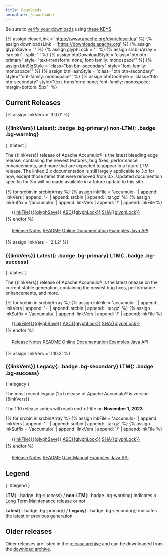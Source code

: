 ```yaml
---
title: Downloads
permalink: /downloads/
---
```


<script type="text/javascript">

var updateLinks = function(mirror) {
  $('a[link-suffix]').each(function(i, obj) {
    $(obj).attr('href', mirror.replace(/\/+$/, "") + $(obj).attr('link-suffix'));
  });
};

var mirrorsCallback = function(json) {
  var htmlContent = '<div class="row align-items-center mb-3"><div class="col-3"><h5>Select an Apache download mirror:</h5></div>' +
    '<div class="col-5"><select class="form-select" id="apache-mirror-select">';  
  htmlContent += '<optgroup label="Preferred Mirror (based on location)">';
  htmlContent += '<option selected="selected">' + json.preferred + '</option>';
  htmlContent += '</optgroup>';
  if (json.hasOwnProperty('http')) {
    htmlContent += '<optgroup label="HTTP Mirrors">';
    for (var i = 0; i < json.http.length; i++) {
      htmlContent += '<option>' + json.http[i] + '</option>';
    }
    htmlContent += '</optgroup>';
  }
  if (json.hasOwnProperty('ftp')) {
    htmlContent += '<optgroup label="FTP Mirrors">';
    for (var i = 0; i < json.ftp.length; i++) {
      htmlContent += '<option>' + json.ftp[i] + '</option>';
    }
    htmlContent += '</optgroup>';
  }
  if (json.hasOwnProperty('backup')) {
    htmlContent += '<optgroup label="Backup Mirrors">';
    for (var i = 0; i < json.backup.length; i++) {
      htmlContent += '<option>' + json.backup[i] + '</option>';
    }
    htmlContent += '</optgroup>';
  }
  htmlContent += '</select></div></div>';

  $("#mirror_selection").html(htmlContent);

  $( "#apache-mirror-select" ).change(function() {
    var mirror = $("#apache-mirror-select option:selected").text();
    updateLinks(mirror);
  });

  updateLinks(json.preferred);
};

// get mirrors when page is ready
$(function() { $.getJSON("https://accumulo.apache.org/mirrors.cgi?as_json", mirrorsCallback); });

</script>

<div id="mirror_selection"></div>

Be sure to [verify your downloads][VERIFY_PROCEDURES] using [these KEYS][GPG_KEYS].

{% assign closerLink = 'https://www.apache.org/dyn/closer.lua' %}
{% assign downloadsLink = 'https://downloads.apache.org' %}
{% assign glyphSave = '&nbsp;<i class="fa-solid fa-cloud-arrow-down"></i>' %}
{% assign glyphLock = '&nbsp;<i class="fa-solid fa-lock"></i>' %}
{% assign srcbinArray = 'src bin' | split: ' ' %}
{% assign btnDownloadStyle = 'class="btn btn-primary" style="text-transform: none; font-family: monospace"' %}
{% assign btnSigStyle = 'class="btn btn-secondary" style="font-family: monospace"' %}
{% assign btnHashStyle = 'class="btn btn-secondary" style="font-family: monospace"' %}
{% assign btnDocStyle = 'class="btn btn-secondary" style="text-transform: none; font-family: monospace; margin-bottom: 5px"' %}

## Current Releases

{% assign linkVers = '3.0.0' %}
### {{linkVers}} **Latest**{: .badge .bg-primary} **non-LTM**{: .badge .bg-warning}
{: #latest }

The {{linkVers}} release of Apache Accumulo&reg; is the latest bleeding edge
release, containing the newest features, bug fixes, performance enhancements,
and more that are expected to appear in a future LTM release. The linked 2.x
documentation is still largely applicable to 3.x for now, except those items
that were removed from 3.x. Updated documention specific for 3.x will be made
available in a future update to this site.

{% for srcbin in srcbinArray %}
{% assign lnkFile = 'accumulo-' | append: linkVers | append: '-' | append: srcbin | append: '.tar.gz' %}
{% assign lnkSuffix = '/accumulo/' | append: linkVers | append: '/' | append: lnkFile %}
<div class="row btn-group" style="margin-left: 20px; margin-bottom: 5px; display: block">
  <div class="col-auto btn-group">
    <a {{btnDownloadStyle}} href="{{closerLink}}{{lnkSuffix}}" link-suffix="{{lnkSuffix}}">{{lnkFile}}{{glyphSave}}</a>
    <a {{btnSigStyle}} href="{{downloadsLink}}{{lnkSuffix}}.asc">ASC{{glyphLock}}</a>
    <a {{btnHashStyle}} href="{{downloadsLink}}{{lnkSuffix}}.sha512">SHA{{glyphLock}}</a>
  </div>
</div>
{% endfor %}
<div class="btn-group-sm" style="margin: 20px">
  <a {{btnDocStyle}} href="{{site.baseurl}}/release/accumulo-{{linkVers}}">Release Notes</a>
  <a {{btnDocStyle}} href="https://github.com/apache/accumulo/blob/rel/{{linkVers}}/README.md">README</a>
  <a {{btnDocStyle}} href="{{site.baseurl}}/docs/2.x">Online Documentation</a>
  <a {{btnDocStyle}} href="https://github.com/apache/accumulo-examples">Examples</a>
  <a {{btnDocStyle}} href="{{site.baseurl}}/docs/2.x/apidocs">Java API</a>
</div>


{% assign linkVers = '2.1.2' %}
### {{linkVers}} **Latest**{: .badge .bg-primary} **LTM**{: .badge .bg-success}
{: #latest }

The {{linkVers}} release of Apache Accumulo&reg; is the latest release on the
current stable generation, containing the newest bug fixes, performance
enhancements, and more.

{% for srcbin in srcbinArray %}
{% assign lnkFile = 'accumulo-' | append: linkVers | append: '-' | append: srcbin | append: '.tar.gz' %}
{% assign lnkSuffix = '/accumulo/' | append: linkVers | append: '/' | append: lnkFile %}
<div class="row btn-group" style="margin-left: 20px; margin-bottom: 5px; display: block">
  <div class="col-auto btn-group">
    <a {{btnDownloadStyle}} href="{{closerLink}}{{lnkSuffix}}" link-suffix="{{lnkSuffix}}">{{lnkFile}}{{glyphSave}}</a>
    <a {{btnSigStyle}} href="{{downloadsLink}}{{lnkSuffix}}.asc">ASC{{glyphLock}}</a>
    <a {{btnHashStyle}} href="{{downloadsLink}}{{lnkSuffix}}.sha512">SHA{{glyphLock}}</a>
  </div>
</div>
{% endfor %}
<div class="btn-group-sm" style="margin: 20px">
  <a {{btnDocStyle}} href="{{site.baseurl}}/release/accumulo-{{linkVers}}">Release Notes</a>
  <a {{btnDocStyle}} href="https://github.com/apache/accumulo/blob/rel/{{linkVers}}/README.md">README</a>
  <a {{btnDocStyle}} href="{{site.baseurl}}/docs/2.x">Online Documentation</a>
  <a {{btnDocStyle}} href="https://github.com/apache/accumulo-examples">Examples</a>
  <a {{btnDocStyle}} href="{{site.baseurl}}/docs/2.x/apidocs">Java API</a>
</div>


{% assign linkVers = '1.10.3' %}
### {{linkVers}} **Legacy**{: .badge .bg-secondary} **LTM**{: .badge .bg-success}
{: #legacy }

The most recent legacy (1.x) release of Apache Accumulo&reg; is version
{{linkVers}}.

The 1.10 release series will reach end-of-life on **November 1, 2023**.

{% for srcbin in srcbinArray %}
{% assign lnkFile = 'accumulo-' | append: linkVers | append: '-' | append: srcbin | append: '.tar.gz' %}
{% assign lnkSuffix = '/accumulo/' | append: linkVers | append: '/' | append: lnkFile %}
<div class="row btn-group" style="margin-left: 20px; margin-bottom: 5px; display: block">
  <div class="col-auto btn-group">
    <a {{btnDownloadStyle}} href="{{closerLink}}{{lnkSuffix}}" link-suffix="{{lnkSuffix}}">{{lnkFile}}{{glyphSave}}</a>
    <a {{btnSigStyle}} href="{{downloadsLink}}{{lnkSuffix}}.asc">ASC{{glyphLock}}</a>
    <a {{btnHashStyle}} href="{{downloadsLink}}{{lnkSuffix}}.sha512">SHA{{glyphLock}}</a>
  </div>
</div>
{% endfor %}
<div class="btn-group-sm" style="margin: 20px">
  <a {{btnDocStyle}} href="{{site.baseurl}}/release/accumulo-{{linkVers}}">Release Notes</a>
  <a {{btnDocStyle}} href="https://github.com/apache/accumulo/blob/rel/{{linkVers}}/README.md">README</a>
  <a {{btnDocStyle}} href="{{site.baseurl}}/1.10/accumulo_user_manual">User Manual</a>
  <a {{btnDocStyle}} href="{{site.baseurl}}/1.10/examples">Examples</a>
  <a {{btnDocStyle}} href="{{site.baseurl}}/1.10/apidocs">Java API</a>
</div>


## <small><i class="fa-solid fa-circle-info" aria-hidden="true"></i></small> Legend
{: #legend }

**LTM**{: .badge .bg-success} / **non-LTM**{: .badge .bg-warning} indicates a [Long Term Maintenance][LTM] release or not

**Latest**{: .badge .bg-primary} / **Legacy**{: .badge .bg-secondary} indicates the latest or previous generation


## Older releases

Older releases are listed in the [release archive][ARCHIVE_REL] and can be
downloaded from the [download archive][ARCHIVE_DOWN].


[VERIFY_PROCEDURES]: https://www.apache.org/info/verification "Verify"
[GPG_KEYS]: https://downloads.apache.org/accumulo/KEYS "KEYS"
[ARCHIVE_DOWN]: https://archive.apache.org/dist/accumulo "Download Archive"
[ARCHIVE_REL]: {{site.baseurl}}/release/ "Release Archive"
[LTM]: {{site.baseurl}}/contributor/versioning.html#LTM "LTM Explained"

